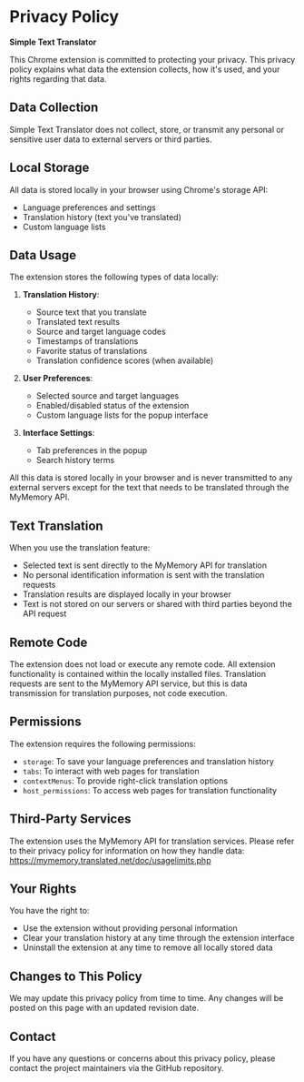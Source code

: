 # Privacy Policy

**Simple Text Translator**

This Chrome extension is committed to protecting your privacy. This privacy policy explains what data the extension collects, how it's used, and your rights regarding that data.

## Data Collection

Simple Text Translator does not collect, store, or transmit any personal or sensitive user data to external servers or third parties.

## Local Storage

All data is stored locally in your browser using Chrome's storage API:

- Language preferences and settings
- Translation history (text you've translated)
- Custom language lists

## Data Usage

The extension stores the following types of data locally:

1. **Translation History**:
   - Source text that you translate
   - Translated text results
   - Source and target language codes
   - Timestamps of translations
   - Favorite status of translations
   - Translation confidence scores (when available)

2. **User Preferences**:
   - Selected source and target languages
   - Enabled/disabled status of the extension
   - Custom language lists for the popup interface

3. **Interface Settings**:
   - Tab preferences in the popup
   - Search history terms

All this data is stored locally in your browser and is never transmitted to any external servers except for the text that needs to be translated through the MyMemory API.

## Text Translation

When you use the translation feature:

- Selected text is sent directly to the MyMemory API for translation
- No personal identification information is sent with the translation requests
- Translation results are displayed locally in your browser
- Text is not stored on our servers or shared with third parties beyond the API request

## Remote Code

The extension does not load or execute any remote code. All extension functionality is contained within the locally installed files. Translation requests are sent to the MyMemory API service, but this is data transmission for translation purposes, not code execution.

## Permissions

The extension requires the following permissions:

- `storage`: To save your language preferences and translation history
- `tabs`: To interact with web pages for translation
- `contextMenus`: To provide right-click translation options
- `host_permissions`: To access web pages for translation functionality

## Third-Party Services

The extension uses the MyMemory API for translation services. Please refer to their privacy policy for information on how they handle data: https://mymemory.translated.net/doc/usagelimits.php

## Your Rights

You have the right to:

- Use the extension without providing personal information
- Clear your translation history at any time through the extension interface
- Uninstall the extension at any time to remove all locally stored data

## Changes to This Policy

We may update this privacy policy from time to time. Any changes will be posted on this page with an updated revision date.

## Contact

If you have any questions or concerns about this privacy policy, please contact the project maintainers via the GitHub repository.